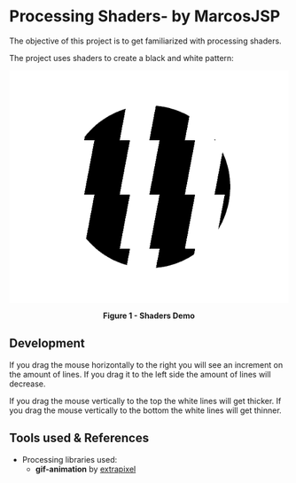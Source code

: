 # Processing Shaders- by MarcosJSP

The objective of this project is to get familiarized  with processing shaders. 

The project uses shaders to create a black and white pattern:

<p align="center">
  <img align="center" src="readme assets/demo.gif" alt="Demo png"></img>
</p>
<p align="center">
   <b>Figure 1 - Shaders Demo</b>
</p>



## Development

If you drag the mouse horizontally to the right you will see an increment on the amount of lines. If you drag it to the left side the amount of lines will decrease.

If you drag the mouse vertically to the top the white lines will get thicker. If you drag the mouse vertically to the bottom the white lines will get thinner. 


## Tools used & References

- Processing libraries used:
  - **gif-animation** by [extrapixel](https://github.com/extrapixel)